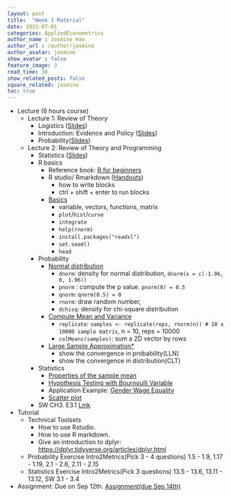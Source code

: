 ```yaml
---
layout: post
title:  "Week 1 Material"
date: 2021-07-01
categories: AppliedEconometrics
author_name : Jasmine Hao
author_url : /author/jasmine
author_avatar: jasmine
show_avatar : false
feature_image: 3
read_time: 30
show_related_posts: false
square_related: jasmine
toc: true
---
```



* Lecture (6 hours course)
  * Lecture 1: Review of Theory 
    * Logistics ([Slides](2021/Theory/0_logistics.pdf))
    * Introduction: Evidence and Policy ([Slides](2021/Theory/0_introduction.pdf))
    * Probability([Slides](2021/Theory/1_probability.pdf)) 
  * Lecture 2: Review of Theory and Programming
    * Statistics ([Slides](2021/Theory/2_statistics.pdf))
    * R basics
      * Reference book: [R for beginners](https://cran.r-project.org/doc/contrib/Paradis-rdebuts_en.pdf) 
      * R studio/ Rmarkdown ([Handouts](2021/Coding/R%20and%20Rstudio.pdf))
        * how to write blocks
        * ctrl + shift + enter to run blocks
      * [Basics](2021/Coding/0_intro.html)
        * variable, vectors, functions, matrix
        * `plot`/`hist`/`curve`
        * `integrate`
        * `help(rnorm)`
        * `install.packages("readxl")`
        * `set.seed()`
        * `head`
    * Probability
      * [Normal distribution](https://www.econometrics-with-r.org/2-1-random-variables-and-probability-distributions.html#the-normal-distribution)
        * `dnorm`:  density for normal distribution, `dnorm(x = c(-1.96, 0, 1.96))` 
        * `pnorm` : compute the p value. `pnorm(0) = 0.5`
        * `qnorm`: `qnorm(0.5) = 0`
        * `rnorm`: draw random number, 
        * `dchisq`: density for chi-square distribution
      * [Compute Mean and Variance](https://www.econometrics-with-r.org/2-2-RSATDOSA.html#mean-and-variance-of-the-sample-mean)
        * `replicate`: `samples <- replicate(reps, rnorm(n)) # 10 x 10000 sample matrix`, n = 10, reps = 10000
        * `colMeans(samples)`: sum a 2D vector by rows 
      * [Large Sample Approximation*](https://www.econometrics-with-r.org/2-2-RSATDOSA.html#large-sample-approximations-to-sampling-distributions)
        * show the convergence in probability(LLN)
        * show the convergence in distribution(CLT)
    * Statistics
      * [Properties of the sample mean](https://www.econometrics-with-r.org/3-2-potsm.html)
      * [Hypothesis Testing with Bournoulli Variable](https://www.econometrics-with-r.org/3-3-hypothesis-tests-concerning-the-population-mean.html)
      * Application Example: [Gender Wage Equality](https://www.econometrics-with-r.org/3-6-aattggoe.html)
      * [Scatter plot](https://www.econometrics-with-r.org/3-7-scatterplots-sample-covariance-and-sample-correlation.html)
    * SW CH3. E3.1 [Link](https://www.econometrics-with-r.org/3-6-aattggoe.html)
* Tutorial
  * Technical Toolsets
    * How to use Rstudio.
    * How to use R markdown.
    * Give an introduction to dplyr: https://dplyr.tidyverse.org/articles/dplyr.html
  * Probability Exercise Intro2Metrics(Pick 3 - 4 questions) 1.5 - 1.9, 1.17 - 1.19, 2.1 - 2.6, 2.11 - 2.15
  * Statistics Exercise Intro2Metrics(Pick 3 questions) 13.5 - 13.6, 13.11 - 13.12, SW 3.1 - 3.4
* Assignment: Due on Sep 12th.
  [Assignment(due Sep 14th)](2021/Assignment/Assignment1.pdf) 

